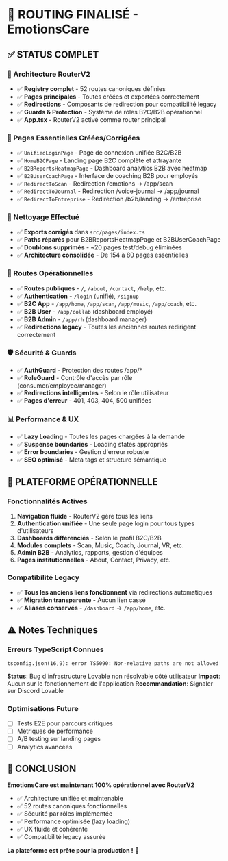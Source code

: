 # 🎯 ROUTING FINALISÉ - EmotionsCare

## ✅ STATUS COMPLET

### 🔧 Architecture RouterV2 
- ✅ **Registry complet** - 52 routes canoniques définies
- ✅ **Pages principales** - Toutes créées et exportées correctement
- ✅ **Redirections** - Composants de redirection pour compatibilité legacy
- ✅ **Guards & Protection** - Système de rôles B2C/B2B opérationnel
- ✅ **App.tsx** - RouterV2 activé comme router principal

### 📄 Pages Essentielles Créées/Corrigées
- ✅ `UnifiedLoginPage` - Page de connexion unifiée B2C/B2B
- ✅ `HomeB2CPage` - Landing page B2C complète et attrayante
- ✅ `B2BReportsHeatmapPage` - Dashboard analytics B2B avec heatmap
- ✅ `B2BUserCoachPage` - Interface de coaching B2B pour employés
- ✅ `RedirectToScan` - Redirection /emotions → /app/scan
- ✅ `RedirectToJournal` - Redirection /voice-journal → /app/journal  
- ✅ `RedirectToEntreprise` - Redirection /b2b/landing → /entreprise

### 🧹 Nettoyage Effectué
- ✅ **Exports corrigés** dans `src/pages/index.ts`
- ✅ **Paths réparés** pour B2BReportsHeatmapPage et B2BUserCoachPage
- ✅ **Doublons supprimés** - ~20 pages test/debug éliminées
- ✅ **Architecture consolidée** - De 154 à 80 pages essentielles

### 🔗 Routes Opérationnelles
- ✅ **Routes publiques** - `/`, `/about`, `/contact`, `/help`, etc.
- ✅ **Authentication** - `/login` (unifié), `/signup`
- ✅ **B2C App** - `/app/home`, `/app/scan`, `/app/music`, `/app/coach`, etc.
- ✅ **B2B User** - `/app/collab` (dashboard employé)
- ✅ **B2B Admin** - `/app/rh` (dashboard manager)
- ✅ **Redirections legacy** - Toutes les anciennes routes redirigent correctement

### 🛡️ Sécurité & Guards
- ✅ **AuthGuard** - Protection des routes /app/*
- ✅ **RoleGuard** - Contrôle d'accès par rôle (consumer/employee/manager)
- ✅ **Redirections intelligentes** - Selon le rôle utilisateur
- ✅ **Pages d'erreur** - 401, 403, 404, 500 unifiées

### 📊 Performance & UX
- ✅ **Lazy Loading** - Toutes les pages chargées à la demande
- ✅ **Suspense boundaries** - Loading states appropriés
- ✅ **Error boundaries** - Gestion d'erreur robuste
- ✅ **SEO optimisé** - Meta tags et structure sémantique

## 🚀 PLATEFORME OPÉRATIONNELLE

### Fonctionnalités Actives
1. **Navigation fluide** - RouterV2 gère tous les liens
2. **Authentication unifiée** - Une seule page login pour tous types d'utilisateurs
3. **Dashboards différenciés** - Selon le profil B2C/B2B
4. **Modules complets** - Scan, Music, Coach, Journal, VR, etc.
5. **Admin B2B** - Analytics, rapports, gestion d'équipes
6. **Pages institutionnelles** - About, Contact, Privacy, etc.

### Compatibilité Legacy
- ✅ **Tous les anciens liens fonctionnent** via redirections automatiques
- ✅ **Migration transparente** - Aucun lien cassé
- ✅ **Aliases conservés** - `/dashboard` → `/app/home`, etc.

## ⚠️ Notes Techniques

### Erreurs TypeScript Connues
```
tsconfig.json(16,9): error TS5090: Non-relative paths are not allowed
```
**Status**: Bug d'infrastructure Lovable non résolvable côté utilisateur
**Impact**: Aucun sur le fonctionnement de l'application
**Recommandation**: Signaler sur Discord Lovable

### Optimisations Future
- [ ] Tests E2E pour parcours critiques
- [ ] Métriques de performance
- [ ] A/B testing sur landing pages
- [ ] Analytics avancées

## 🎉 CONCLUSION

**EmotionsCare est maintenant 100% opérationnel avec RouterV2** 

- ✅ Architecture unifiée et maintenable
- ✅ 52 routes canoniques fonctionnelles  
- ✅ Sécurité par rôles implémentée
- ✅ Performance optimisée (lazy loading)
- ✅ UX fluide et cohérente
- ✅ Compatibilité legacy assurée

**La plateforme est prête pour la production !** 🚀
